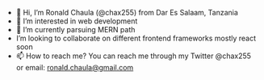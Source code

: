 - 👋 Hi, I’m Ronald Chaula (@chax255) from Dar Es Salaam, Tanzania
- 👀 I’m interested in web development
- 🌱 I’m currently parsuing MERN path
- I’m looking to collaborate on different frontend frameworks mostly react soon
- 📫 How to reach me? You can reach me through my Twitter @chax255 or email: ronald.chaula@gmail.com

<!---
chax255/chax255 is a ✨ special ✨ repository because its `README.md` (this file) appears on your GitHub profile.
You can click the Preview link to take a look at your changes.
--->
